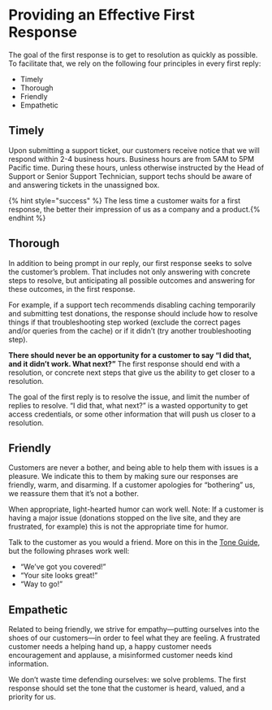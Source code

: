 # Providing an Effective First Response

The goal of the first response is to get to resolution as quickly as possible. To facilitate that, we rely on the following four principles in every first reply: 
- Timely
- Thorough
- Friendly
- Empathetic

## Timely 

Upon submitting a support ticket, our customers receive notice that we will respond within 2-4 business hours. Business hours are from 5AM to 5PM Pacific time. During these hours, unless otherwise instructed by the Head of Support or Senior Support Technician, support techs should be aware of and answering tickets in the unassigned box.

{% hint style="success" %} The less time a customer waits for a first response, the better their impression of us as a company and a product.{% endhint %}

## Thorough

In addition to being prompt in our reply, our first response seeks to solve the customer’s problem. That includes not only answering with concrete steps to resolve, but anticipating all possible outcomes and answering for these outcomes, in the first response. 

For example, if a support tech recommends disabling caching temporarily and submitting test donations, the response should include how to resolve things if that troubleshooting step worked (exclude the correct pages and/or queries from the cache) or if it didn’t (try another troubleshooting step).

**There should never be an opportunity for a customer to say “I did that, and it didn’t work. What next?”** The first response should end with a resolution, or concrete next steps that give us the ability to get closer to a resolution.

The goal of the first reply is to resolve the issue, and limit the number of replies to resolve. “I did that, what next?” is a wasted opportunity to get access credentials, or some other information that will push us closer to a resolution.

## Friendly

Customers are never a bother, and being able to help them with issues is a pleasure. We indicate this to them by making sure our responses are friendly, warm, and disarming. If a customer apologies for “bothering” us, we reassure them that it’s not a bother.

When appropriate, light-hearted humor can work well. Note: If a customer is having a major issue (donations stopped on the live site, and they are frustrated, for example) this is not the appropriate time for humor. 

Talk to the customer as you would a friend. More on this in the [Tone Guide](tone-guide.md), but the following phrases work well:
* “We’ve got you covered!”
* “Your site looks great!”
* “Way to go!”

## Empathetic

Related to being friendly, we strive for empathy—putting ourselves into the shoes of our customers—in order to feel what they are feeling. A frustrated customer needs a helping hand up, a happy customer needs encouragement and applause, a misinformed customer needs kind information. 

We don’t waste time defending ourselves: we solve problems. The first response should set the tone that the customer is heard, valued, and a priority for us. 

